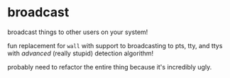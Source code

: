 # broadcast
broadcast things to other users on your system!

fun replacement for `wall` with support to broadcasting to pts, tty, and ttys with *advanced* (really stupid) detection algorithm!

probably need to refactor the entire thing because it's incredibly ugly.

